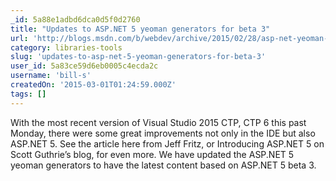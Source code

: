 ```yaml
---
_id: 5a88e1adbd6dca0d5f0d2760
title: "Updates to ASP.NET 5 yeoman generators for beta 3"
url: 'http://blogs.msdn.com/b/webdev/archive/2015/02/28/asp-net-yeoman-generators-for-beta-3.aspx'
category: libraries-tools
slug: 'updates-to-asp-net-5-yeoman-generators-for-beta-3'
user_id: 5a83ce59d6eb0005c4ecda2c
username: 'bill-s'
createdOn: '2015-03-01T01:24:59.000Z'
tags: []
---
```


With the most recent version of Visual Studio 2015 CTP, CTP 6 this past Monday, there were some great improvements not only in the IDE but also ASP.NET 5. See the article here from Jeff Fritz, or Introducing ASP.NET 5 on Scott Guthrie’s blog, for even more. We have updated the ASP.NET 5 yeoman generators to have the latest content based on ASP.NET 5 beta 3.
